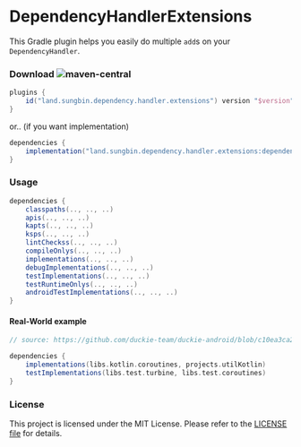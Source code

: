 # DependencyHandlerExtensions

This Gradle plugin helps you easily do multiple `add`s on your `DependencyHandler`.

### Download ![maven-central](https://img.shields.io/maven-central/v/land.sungbin.dependency.handler.extensions/dependency-handler-extensions-plugin)

```gradle
plugins {
    id("land.sungbin.dependency.handler.extensions") version "$version"
}
```

or.. (if you want implementation)

```gradle
dependencies {
    implementation("land.sungbin.dependency.handler.extensions:dependency-handler-extensions-plugin:${version}")
}
```

### Usage

```gradle
dependencies {
    classpaths(.., .., ..)
    apis(.., .., ..)
    kapts(.., .., ..)
    ksps(.., .., ..)
    lintCheckss(.., .., ..)
    compileOnlys(.., .., ..)
    implementations(.., .., ..)
    debugImplementations(.., .., ..)
    testImplementations(.., .., ..)
    testRuntimeOnlys(.., .., ..)
    androidTestImplementations(.., .., ..)
}
```

#### Real-World example

```gradle
// source: https://github.com/duckie-team/duckie-android/blob/c10ea3ca2b0bccda7069c02786e6a83eeaacd9d2/util-viewmodel/build.gradle.kts#L18-L27

dependencies {
    implementations(libs.kotlin.coroutines, projects.utilKotlin)
    testImplementations(libs.test.turbine, libs.test.coroutines)
}
```

### License

This project is licensed under the MIT License. Please refer to the [LICENSE file](LICENSE) for details.
